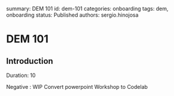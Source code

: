 summary: DEM 101
id: dem-101
categories: onboarding
tags: dem, onboarding
status: Published
authors: sergio.hinojosa

# DEM 101

## Introduction 
Duration: 10

Negative
: WIP  Convert powerpoint Workshop to Codelab


